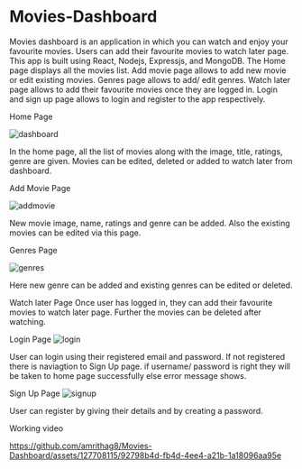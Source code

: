 # Movies-Dashboard

Movies dashboard is an application in which you can watch and enjoy your favourite movies. Users can add their favourite movies to watch later page. This app is built using React, Nodejs, Expressjs, and MongoDB.
The Home page displays all the movies list. Add movie page allows to add new movie or edit existing movies. Genres page allows to add/ edit genres. Watch later page allows to add their favourite movies once they are logged in. 
Login and sign up page allows to login and register to the app respectively. 

Home Page


![dashboard](https://github.com/amrithag8/Movies-Dashboard/assets/127708115/c8ea3434-da5e-4926-bbe0-670b3dd2731d)

In the home page, all the list of movies along with the image, title, ratings, genre are given. Movies can be edited, deleted or added to watch later from dashboard.

Add Movie Page


![addmovie](https://github.com/amrithag8/Movies-Dashboard/assets/127708115/6462a191-aa96-4547-99c9-ab7b58d6a441)

New movie image, name, ratings and genre can be added. Also the existing movies can be edited via this page. 

Genres Page


![genres](https://github.com/amrithag8/Movies-Dashboard/assets/127708115/1be40467-0ca0-4ba4-8da3-3e5d4186169e)

Here new genre can be added and existing genres can be edited or deleted. 

Watch later Page
Once user has logged in, they can add their favourite movies to watch later page. Further the movies can be deleted after watching.

Login Page
![login](https://github.com/amrithag8/Movies-Dashboard/assets/127708115/42e85d5d-8421-40e0-ac8b-4f215de5c962)

User can login using their registered email and password. If not registered there is naviagtion to Sign Up page. if username/ password is right they will be taken to home page successfully else error message shows. 

Sign Up Page
![signup](https://github.com/amrithag8/Movies-Dashboard/assets/127708115/40d715b7-8d97-467f-bd15-15dbdbb08171)

User can register by giving their details and by creating a password. 

Working video





https://github.com/amrithag8/Movies-Dashboard/assets/127708115/92798b4d-fb4d-4ee4-a21b-1a18096aa95e










